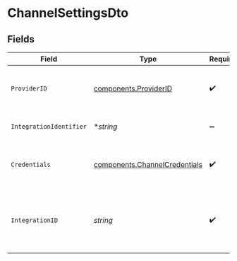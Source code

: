# ChannelSettingsDto


## Fields

| Field                                                                          | Type                                                                           | Required                                                                       | Description                                                                    |
| ------------------------------------------------------------------------------ | ------------------------------------------------------------------------------ | ------------------------------------------------------------------------------ | ------------------------------------------------------------------------------ |
| `ProviderID`                                                                   | [components.ProviderID](../../models/components/providerid.md)                 | :heavy_check_mark:                                                             | The provider identifier for the credentials                                    |
| `IntegrationIdentifier`                                                        | **string*                                                                      | :heavy_minus_sign:                                                             | The integration identifier                                                     |
| `Credentials`                                                                  | [components.ChannelCredentials](../../models/components/channelcredentials.md) | :heavy_check_mark:                                                             | Credentials payload for the specified provider                                 |
| `IntegrationID`                                                                | *string*                                                                       | :heavy_check_mark:                                                             | The unique identifier of the integration associated with this channel.         |